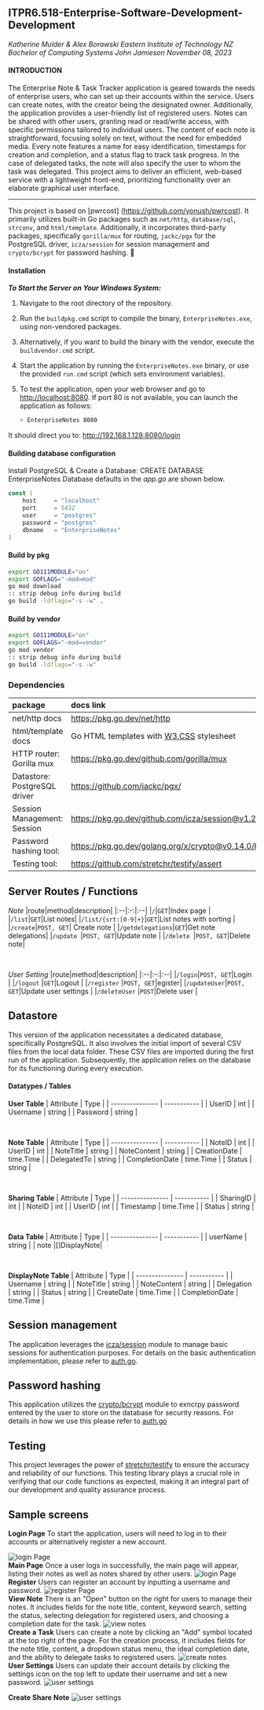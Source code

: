 ## ITPR6.518-Enterprise-Software-Development-Development
_Katherine Mulder & Alex Borawski
Eastern Institute of Technology
NZ Bachelor of Computing Systems
John Jamieson
November 08, 2023_ 

#### INTRODUCTION 
The Enterprise Note & Task Tracker application is geared towards the needs of enterprise users, who can set up their accounts within the service. 
Users can create notes, with the creator being the designated owner. Additionally, the application provides a user-friendly list of registered users. Notes can be shared with other users, granting read or read/write access, with specific permissions tailored to individual users.
The content of each note is straightforward, focusing solely on text, without the need for embedded media. Every note features a name for easy identification, timestamps for creation and completion, and a status flag to track task progress. In the case of delegated tasks, the note will also specify the user to whom the task was delegated.
This project aims to deliver an efficient, web-based service with a lightweight front-end, prioritizing functionality over an elaborate graphical user interface.

--------------------------------------------------------------------------------------------------------------------------------
This project is based on [pwrcost] (https://github.com/yonush/pwrcost). It primarily utilizes built-in Go packages such as `net/http`, `database/sql`, `strconv`, and `html/template`. Additionally, it incorporates third-party packages, specifically `gorilla/mux` for routing, `jackc/pgx` for the PostgreSQL driver, `icza/session` for session management and `crypto/bcrypt` for password hashing.
:notebook:

#### Installation 
***To Start the Server on Your Windows System:***

1. Navigate to the root directory of the repository.
2. Run the `buildpkg.cmd` script to compile the binary, `EnterpriseNotes.exe`, using non-vendored packages.
3. Alternatively, if you want to build the binary with the vendor, execute the `buildvendor.cmd` script.
4. Start the application by running the `EnterpriseNotes.exe` binary, or use the provided `run.cmd` script (which sets environment variables).
5. To test the application, open your web browser and go to [http://localhost:8080](http://localhost:8080). If port 80 is not available, you can launch the application as follows:

   ```sh
   > EnterpriseNotes 8080
    ```

It should direct you to: http://192.168.1.128:8080/login

#### Building database configuration 
Install PostgreSQL & Create a Database: CREATE DATABASE EnterpriseNotes
Database defaults in the *app.go* are shown below.
``` go
const (
	host     = "localhost"
	port     = 5432
	user     = "postgres"
	password = "postgres"
	dbname   = "EnterpriseNotes"
)
```

#### Build by pkg
``` bash
export GO111MODULE="on"
export GOFLAGS="-mod=mod"
go mod download
:: strip debug info during build
go build -ldflags="-s -w" .
``` 
#### Build by vendor
``` bash
export GO111MODULE="on"
export GOFLAGS="-mod=vendor"
go mod vendor
:: strip debug info during build
go build -ldflags="-s -w" 
```

### Dependencies
|package|docs link|
|:--|:--|
|net/http docs|https://pkg.go.dev/net/http
|html/template docs|Go HTML templates with [W3.CSS](https://www.w3schools.com/w3css/w3css_examples.asp) stylesheet|
|HTTP router: Gorilla mux|https://pkg.go.dev/github.com/gorilla/mux|
|Datastore: PostgreSQL driver|https://github.com/jackc/pgx/|
|Session Management: Session|https://pkg.go.dev/github.com/icza/session@v1.2.0|
|Password hashing tool:|https://pkg.go.dev/golang.org/x/crypto@v0.14.0/bcrypt|
|Testing tool:|https://github.com/stretchr/testify/assert|

## Server Routes / Functions
*Note*
|route|method|description|
|:--|:-:|:--|
|`/`|`GET`|Index page |
|`/list`|`GET`|List notes|
|`/list/{srt:[0-9]+}`|`GET`|List notes with sorting |
|`/create`|`POST, GET`| Create note |
|`/getdelegations`|`GET`|Get note delegations|
|`/update `|`POST, GET`|Update note |
|`/delete `|`POST, GET`|Delete note|

</br>

*User Setting*
|route|method|description|
|:--|:-:|:--|
|`/login`|`POST, GET`|Login  |
|`/logout` |`GET`|Logout |
|`/register` |`POST, GET`|egister|
|`/updateUser`|`POST, GET`|Update user settings |
|`/deleteUser` |`POST`|Delete user |

## Datastore
This version of the application necessitates a dedicated database, specifically PostgreSQL. It also involves the initial import of several CSV files from the local data folder. These CSV files are imported during the first run of the application. Subsequently, the application relies on the database for its functioning during every execution.

#### Datatypes / Tables
**User Table**
| Attribute       | Type        |
| --------------- | ----------- |
| UserID          | int         |
| Username        | string      |
| Password        | string      |

<br>

**Note Table**
| Attribute       | Type        |
| --------------- | ----------- |
| NoteID          | int         |
| UserID          | int         |
| NoteTitle       | string      |
| NoteContent     | string      |
| CreationDate    | time.Time   |
| DelegatedTo     | string      |
| CompletionDate  | time.Time   |
| Status          | string      |

<br>

**Sharing Table**
| Attribute       | Type        |
| --------------- | ----------- |
| SharingID       | int         |
| NoteID          | int         |
| UserID          | int         |
| Timestamp       | time.Time   |
| Status          | string      |

<br>

**Data Table**
| Attribute       | Type        |
| --------------- | ----------- |
| userName		  | string  	|
| note	          |[]DisplayNote|

<br>

**DisplayNote Table**
| Attribute       | Type        |
| --------------- | ----------- |
| Username  	  | string      |
| NoteTitle       | string      |
| NoteContent  	  | string      |
| Delegation      | string      |
| Status      	  | string  	|
| CreateDate      | time.Time   |
| CompletionDate  | time.Time   |

## Session management
The application leverages the [icza/session](https://github.com/icza/session) module to manage basic sessions for authentication purposes. For details on the basic authentication implementation, please refer to [auth.go](https://github.com/KatherineMulder/ITPR6.518-Enterprise-Software-Development-Development/blob/main/auth.go).

## Password hashing
This application utilizes the [crypto/bcrypt](golang.org/x/crypto/bcrypt) module to exncrpy password entered by the user to store on the database for security reasons. For details in how we use this please refer to [auth.go](https://github.com/KatherineMulder/ITPR6.518-Enterprise-Software-Development-Development/blob/main/auth.go)

## Testing 
This project leverages the power of [stretchr/testify](https://github.com/stretchr/testify) to ensure the accuracy and reliability of our functions. This testing library plays a crucial role in verifying that our code functions as expected, making it an integral part of our development and quality assurance process.

## Sample screens
**Login Page**
To start the application, users will need to log in to their accounts or alternatively register a new account.

![login Page](/statics/images/loginPage.png)
<br>
**Main Page**
Once a user logs in successfully, the main page will appear, listing their notes as well as notes shared by other users. 
![login Page](/statics/images/mainPage.png)
<br>
**Register**
Users can register an account by inputting a username and password.
![register Page](/statics/images/registerPage.png)
<br>
**View Note**
There is an "Open" button on the right for users to manage their notes. It includes fields for the note title, content, keyword search, setting the status, selecting delegation for registered users, and choosing a completion date for the task.
![view notes](/statics/images/viewNotePage.png)
<br>
**Create a Task**
Users can create a note by clicking an "Add" symbol located at the top right of the page. For the creation process, it includes fields for the note title, content, a dropdown status menu, the ideal completion date, and the ability to delegate tasks to registered users.
![create notes](/statics/images/createNotePage.png)
<br>
**User Settings**
Users can update their account details by clicking the settings icon on the top left to update their username and set a new password.
![user settings](/statics/images/userSettingPage.png)

**Create Share Note**
![user settings](/statics/images/shareNote.png)
